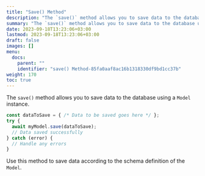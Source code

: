 ```yaml
---
title: "Save() Method"
description: "The `save()` method allows you to save data to the database using a `Model` instance."
summary: "The `save()` method allows you to save data to the database using a `Model` instance."
date: 2023-09-18T13:23:06+03:00
lastmod: 2023-09-18T13:23:06+03:00
draft: false
images: []
menu:
  docs:
    parent: ""
    identifier: "save() Method-85fa0aaf8ac16b1318330df9bd1cc37b"
weight: 170
toc: true
---
```


The `save()` method allows you to save data to the database using a `Model` instance.

```javascript
const dataToSave = { /* Data to be saved goes here */ };
try {
  await myModel.save(dataToSave);
  // Data saved successfully
} catch (error) {
  // Handle any errors
}
```

Use this method to save data according to the schema definition of the `Model`.
